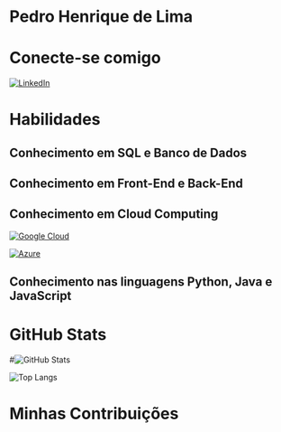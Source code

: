 # Pedro Henrique de Lima

# Conecte-se comigo
[![LinkedIn](https://img.shields.io/badge/LinkedIn-000?style=for-the-badge&logo=linkedin&logoColor=0E76A8)](www.linkedin.com/in/pedro-henrique-de-lima-892201244)

# Habilidades
## Conhecimento em SQL e Banco de Dados
## Conhecimento em Front-End e Back-End
## Conhecimento em Cloud Computing
[![Google Cloud](https://img.shields.io/badge/Google_Cloud-000?style=for-the-badge&logo=GoogleCloud&logoColor=0E46A8)](https://www.cloudskillsboost.google/public_profiles/3010a2fa-01a9-4429-a002-091f9657a9a9)

[![Azure](https://img.shields.io/badge/Azure-000?style=for-the-badge&logo=Microsoft&logoColor=0E46A8)](https://learn.microsoft.com/pt-br/users/pedrohenriquedelima-3125/)
## Conhecimento nas linguagens Python, Java e JavaScript


# GitHub Stats
 #![GitHub Stats](https://github-readme-stats.vercel.app/api?username=lima2403&theme=transparent&bg_color=224&border_color=30A3DC&show_icons=true&icon_color=30A3DC&title_color=E94D5F&text_color=FFA)

 ![Top Langs](https://github-readme-stats-git-masterrstaa-rickstaa.vercel.app/api/top-langs/?username=lima2403&bg_color=224&border_color=30A3DC&title_color=E94D5F&text_color=FFA)


# Minhas Contribuições
